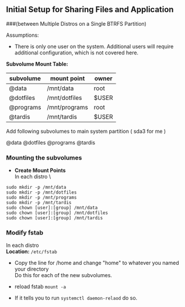 ## Initial Setup for Sharing Files and Application
###(between Multiple Distros on a Single BTRFS Partition)

Assumptions:
- There is only one user on the system. Additional users will require additional configuration, which is not covered here.

**Subvolume Mount Table:**

| subvolume | mount point | owner |
|-----|------|-------|
| @data | /mnt/data | root |
| @dotfiles |  /mnt/dotfiles | $USER |
| @programs | /mnt/programs | root |
| @tardis |  /mnt/tardis | $USER |



Add following subvolumes to main system partition ( sda3 for me )

@data
@dotfiles
@programs
@tardis




### Mounting the subvolumes
- **Create Mount Points** \
In each distro \
``` shell
sudo mkdir -p /mnt/data
sudo mkdir -p /mnt/dotfiles
sudo mkdir -p /mnt/programs
sudo mkdir -p /mnt/tardis
sudo chown [user]:[group] /mnt/data 
sudo chown [user]:[group] /mnt/dotfiles 
sudo chown [user]:[group] /mnt/tardis 
```




### Modify fstab
In each distro \
**Location:** `/etc/fstab`

- Copy the line for /home and change "home" to whatever you named your directory\
Do this for each of the new subvolumes.

- reload fstab
  `mount -a`

- If it tells you to run `systemctl daemon-relaod` do so.








